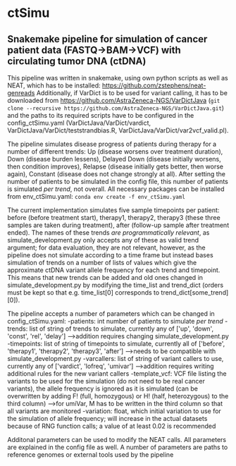 # ctSimu
## Snakemake pipeline for simulation of cancer patient data (FASTQ->BAM->VCF) with circulating tumor DNA (ctDNA)

This pipeline was written in snakemake, using own python scripts as well as NEAT, which has to be installed: https://github.com/zstephens/neat-genreads
Additionally, if VarDict is to be used for variant calling, it has to be downloaded from https://github.com/AstraZeneca-NGS/VarDictJava (`git clone --recursive https://github.com/AstraZeneca-NGS/VarDictJava.git`) and the paths to its required scripts have to be configured in the config_ctSimu.yaml (VarDictJava/VarDict/vardict, VarDictJava/VarDict/teststrandbias.R, VarDictJava/VarDict/var2vcf_valid.pl).

The pipeline simulates disease progress of patients during therapy for a number of different trends: Up (disease worsens over treatment duration), Down (disease burden lessens), Delayed Down (disease initially worsens, then condition improves), Relapse (disease initially gets better, then worse again), Constant (disease does not change strongly at all). After setting the number of patients to be simulated in the config file, this number of patients is simulated *per trend*, not overall. All necessary packages can be installed from env_ctSimu.yaml: `conda env create -f env_ctSimu.yaml`

The current implementation simulates five sample timepoints per patient: before (before treatment start), therapy1, therapy2, therapy3 (these three samples are taken during treatment), after (follow-up sample after treatment ended). The names of these trends *are programmatically relevant*, as simulate_development.py only accepts any of these as valid trend argument; for data evaluation, they are not relevant, however, as the pipeline does not simulate according to a time frame but instead bases simulation of trends on a number of lists of values which give the approximate ctDNA variant allele frequency for each trend and timepoint. This means that new trends can be added and old ones changed in simulate_development.py by modifying the time_list and trend_dict (orders must be kept so that e.g. time_list[0] corresponds to trend_dict[some_trend][0]).

The pipeline accepts a number of parameters which can be changed in config_ctSimu.yaml:
-patients: int number of patients to simulate _per trend_
-trends: list of string of trends to simulate, currently any of ['up', 'down', 'const', 'rel', 'delay'] -->addition requires changing simulate_development.py
-timepoints: list of string of timepoints to simulate, currently all of ['before', 'therapy1', 'therapy2', 'therapy3', 'after'] -->needs to be compatible with simulate_development.py
-varcallers: list of string of variant callers to use, currently any of ['vardict', 'lofreq', 'umivar'] -->addition requires writing additional rules for the new variant callers
-template_vcf: VCF file listing the variants to be used for the simulation (do not need to be real cancer variants), the allele frequency is ignored as it is simulated (can be overwritten by adding F! (full, homozygous) or H! (half, heterozygous) to the third column) -->for umiVar, M has to be written in the third column so that all variants are monitored
-variation: float, which initial variation to use for the simulation of allele frequency; will increase in the actual datasets because of RNG function calls; a value of at least 0.02 is recommended

Additonal parameters can be used to modify the NEAT calls. All parameters are explained in the config file as well. A number of parameters are paths to reference genomes or external tools used by the pipeline
